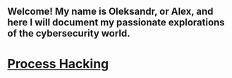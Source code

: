 ## Welcome! My name is Oleksandr, or Alex, and here I will document my passionate explorations of the cybersecurity world.

# [Process Hacking](https://prostotin.github.io/cybersec/processHacking)
